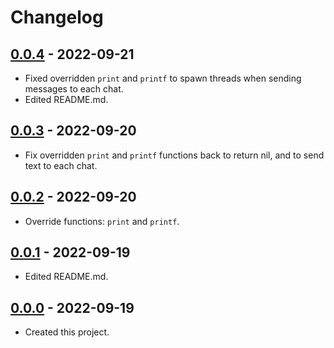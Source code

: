 # Changelog

## [0.0.4] - 2022-09-21
- Fixed overridden `print` and `printf` to spawn threads when sending messages to each chat.
- Edited README.md.

## [0.0.3] - 2022-09-20
- Fix overridden `print` and `printf` functions back to return nil, and to send text to each chat.

## [0.0.2] - 2022-09-20
- Override functions: `print` and `printf`.

## [0.0.1] - 2022-09-19
- Edited README.md.

## [0.0.0] - 2022-09-19
- Created this project.

[0.0.4]: https://github.com/meinside/telegram-janet-repl-bot/compare/v0.0.3...v0.0.4
[0.0.3]: https://github.com/meinside/telegram-janet-repl-bot/compare/v0.0.2...v0.0.3
[0.0.2]: https://github.com/meinside/telegram-janet-repl-bot/compare/v0.0.1...v0.0.2
[0.0.1]: https://github.com/meinside/telegram-janet-repl-bot/compare/v0.0.0...v0.0.1
[0.0.0]: https://github.com/meinside/telegram-janet-repl-bot/releases/tag/v0.0.0
